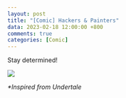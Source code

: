 ```yaml
---
layout: post
title: "[Comic] Hackers & Painters"
data: 2023-02-18 12:00:00 +800
comments: true
categories: [Comic]
---
```


Stay determined!

![](/MyBlog/images/mypaint-hackersnpainters.png)

*\*Inspired from Undertale*

